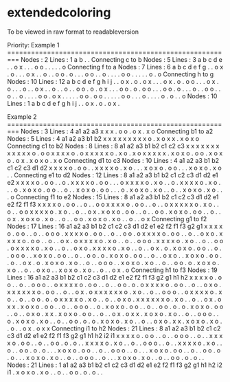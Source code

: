 # extendedcoloring

To be viewed in raw format to readableversion

Priority:
Example 1 =========================================================
Nodes : 2 Lines : 1
 a   b
  .  .
Connecting c to b
Nodes : 5 Lines : 3
  a  b  c  d  e
  .  .  o  x  .
  .  .  o  o  .
  .  .  .  .  o
Connecting f to a
Nodes : 7 Lines : 6
  a  b  c  d  e  f  g
  .  .  o  x  .  o  .
  .  .  o  x  .  .  o
  .  .  o  o  .  o  .
  .  .  o  o  .  .  o
  .  .  .  .  o  o  .
  .  .  .  .  o  .  o
Connecting h to g
Nodes : 10 Lines : 12
  a  b  c  d  e  f  g  h  i  j
  .  .  o  x  .  o  .  o  x  .
  .  .  o  x  .  o  .  o  o  .
  .  .  o  x  .  o  .  .  .  o
  .  .  o  x  .  .  o  .  .  o
  .  .  o  o  .  o  .  o  x  .
  .  .  o  o  .  o  .  o  o  .
  .  .  o  o  .  o  .  .  .  o
  .  .  o  o  .  .  o  .  .  o
  .  .  .  .  o  o  .  o  x  .
  .  .  .  .  o  o  .  o  o  .
  .  .  .  .  o  o  .  .  .  o
  .  .  .  .  o  .  o  .  .  o
Nodes : 10 Lines : 1
  a  b  c  d  e  f  g  h  i  j
  .  .  o  x  .  o  .  o  x  .

Example 2 =========================================================
Nodes : 3 Lines : 4
  a1  a2  a3
   x   x   x
   .   o   o
   .   o   x
   .   x   o
Connecting b1 to a2
Nodes : 5 Lines : 4
  a1  a2  a3  b1  b2
   x   x   x   x   x
   x   x   x   x   o
   .   x   o   x   x
   .   x   o   x   o
Connecting c1 to b2
Nodes : 8 Lines : 8
  a1  a2  a3  b1  b2  c1  c2  c3
   x   x   x   x   x   x   x   x
   x   x   x   x   o   .   o   o
   x   x   x   x   o   .   o   x
   x   x   x   x   o   .   x   o
   .   x   o   x   x   x   x   x
   .   x   o   x   o   .   o   o
   .   x   o   x   o   .   o   x
   .   x   o   x   o   .   x   o
Connecting d1 to c3
Nodes : 10 Lines : 4
  a1  a2  a3  b1  b2  c1  c2  c3  d1  d2
   x   x   x   x   o   .   o   o   .   .
   x   x   x   x   o   .   x   o   .   .
   .   x   o   x   o   .   o   o   .   .
   .   x   o   x   o   .   x   o   .   .
Connecting e1 to d2
Nodes : 12 Lines : 8
  a1  a2  a3  b1  b2  c1  c2  c3  d1  d2  e1  e2
   x   x   x   x   o   .   o   o   .   .   o   .
   x   x   x   x   o   .   o   o   .   .   .   o
   x   x   x   x   o   .   x   o   .   .   o   .
   x   x   x   x   o   .   x   o   .   .   .   o
   .   x   o   x   o   .   o   o   .   .   o   .
   .   x   o   x   o   .   o   o   .   .   .   o
   .   x   o   x   o   .   x   o   .   .   o   .
   .   x   o   x   o   .   x   o   .   .   .   o
Connecting f1 to e2
Nodes : 15 Lines : 8
  a1  a2  a3  b1  b2  c1  c2  c3  d1  d2  e1  e2  f2  f1  f3
   x   x   x   x   o   .   o   o   .   .   o   .   .   o   o
   x   x   x   x   o   .   o   o   .   .   o   .   .   o   x
   x   x   x   x   o   .   x   o   .   .   o   .   .   o   o
   x   x   x   x   o   .   x   o   .   .   o   .   .   o   x
   .   x   o   x   o   .   o   o   .   .   o   .   .   o   o
   .   x   o   x   o   .   o   o   .   .   o   .   .   o   x
   .   x   o   x   o   .   x   o   .   .   o   .   .   o   o
   .   x   o   x   o   .   x   o   .   .   o   .   .   o   x
Connecting g1 to f2
Nodes : 17 Lines : 16
  a1  a2  a3  b1  b2  c1  c2  c3  d1  d2  e1  e2  f2  f1  f3  g2  g1
   x   x   x   x   o   .   o   o   .   .   o   .   .   o   o   o   .
   x   x   x   x   o   .   o   o   .   .   o   .   .   o   o   .   o
   x   x   x   x   o   .   o   o   .   .   o   .   .   o   x   o   .
   x   x   x   x   o   .   o   o   .   .   o   .   .   o   x   .   o
   x   x   x   x   o   .   x   o   .   .   o   .   .   o   o   o   .
   x   x   x   x   o   .   x   o   .   .   o   .   .   o   o   .   o
   x   x   x   x   o   .   x   o   .   .   o   .   .   o   x   o   .
   x   x   x   x   o   .   x   o   .   .   o   .   .   o   x   .   o
   .   x   o   x   o   .   o   o   .   .   o   .   .   o   o   o   .
   .   x   o   x   o   .   o   o   .   .   o   .   .   o   o   .   o
   .   x   o   x   o   .   o   o   .   .   o   .   .   o   x   o   .
   .   x   o   x   o   .   o   o   .   .   o   .   .   o   x   .   o
   .   x   o   x   o   .   x   o   .   .   o   .   .   o   o   o   .
   .   x   o   x   o   .   x   o   .   .   o   .   .   o   o   .   o
   .   x   o   x   o   .   x   o   .   .   o   .   .   o   x   o   .
   .   x   o   x   o   .   x   o   .   .   o   .   .   o   x   .   o
Connecting h1 to f3
Nodes : 19 Lines : 16
  a1  a2  a3  b1  b2  c1  c2  c3  d1  d2  e1  e2  f2  f1  f3  g2  g1  h1  h2
   x   x   x   x   o   .   o   o   .   .   o   .   .   o   o   o   .   .   o
   x   x   x   x   o   .   o   o   .   .   o   .   .   o   o   .   o   .   o
   x   x   x   x   o   .   o   o   .   .   o   .   .   o   x   o   .   x   x
   x   x   x   x   o   .   o   o   .   .   o   .   .   o   x   .   o   x   x
   x   x   x   x   o   .   x   o   .   .   o   .   .   o   o   o   .   .   o
   x   x   x   x   o   .   x   o   .   .   o   .   .   o   o   .   o   .   o
   x   x   x   x   o   .   x   o   .   .   o   .   .   o   x   o   .   x   x
   x   x   x   x   o   .   x   o   .   .   o   .   .   o   x   .   o   x   x
   .   x   o   x   o   .   o   o   .   .   o   .   .   o   o   o   .   .   o
   .   x   o   x   o   .   o   o   .   .   o   .   .   o   o   .   o   .   o
   .   x   o   x   o   .   o   o   .   .   o   .   .   o   x   o   .   x   x
   .   x   o   x   o   .   o   o   .   .   o   .   .   o   x   .   o   x   x
   .   x   o   x   o   .   x   o   .   .   o   .   .   o   o   o   .   .   o
   .   x   o   x   o   .   x   o   .   .   o   .   .   o   o   .   o   .   o
   .   x   o   x   o   .   x   o   .   .   o   .   .   o   x   o   .   x   x
   .   x   o   x   o   .   x   o   .   .   o   .   .   o   x   .   o   x   x
Connecting i1 to h2
Nodes : 21 Lines : 8
  a1  a2  a3  b1  b2  c1  c2  c3  d1  d2  e1  e2  f2  f1  f3  g2  g1  h1  h2  i2  i1
   x   x   x   x   o   .   o   o   .   .   o   .   .   o   o   o   .   .   o   .   .
   x   x   x   x   o   .   o   o   .   .   o   .   .   o   o   .   o   .   o   .   .
   x   x   x   x   o   .   x   o   .   .   o   .   .   o   o   o   .   .   o   .   .
   x   x   x   x   o   .   x   o   .   .   o   .   .   o   o   .   o   .   o   .   .
   .   x   o   x   o   .   o   o   .   .   o   .   .   o   o   o   .   .   o   .   .
   .   x   o   x   o   .   o   o   .   .   o   .   .   o   o   .   o   .   o   .   .
   .   x   o   x   o   .   x   o   .   .   o   .   .   o   o   o   .   .   o   .   .
   .   x   o   x   o   .   x   o   .   .   o   .   .   o   o   .   o   .   o   .   .
Nodes : 21 Lines : 1
  a1  a2  a3  b1  b2  c1  c2  c3  d1  d2  e1  e2  f2  f1  f3  g2  g1  h1  h2  i2  i1
   .   x   o   x   o   .   x   o   .   .   o   .   .   o   o   .   o   .   o   .   .
